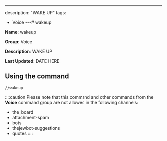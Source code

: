 ---
description: "WAKE UP"
tags:
  - Voice
---# wakeup

**Name**: wakeup

**Group**: Voice

**Description**: WAKE UP

**Last Updated**: DATE HERE

## Using the command

    //wakeup

::::caution Please note that this command and other commands from the **Voice** command group are not allowed in the following channels:
- the_board
- attachment-spam
- bots
- thejewbot-suggestions
- quotes
::::